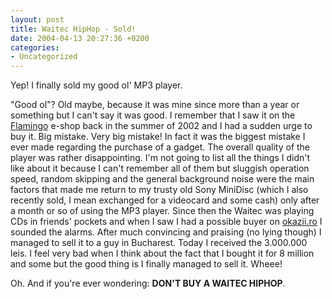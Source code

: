 ```yaml
---
layout: post
title: Waitec HipHop - Sold!
date: 2004-04-13 20:27:36 +0200
categories:
- Uncategorized
---
```

<p>Yep! I finally sold my good ol' MP3 player.</p>
<p>"Good ol"? Old maybe, because it was mine since more than a year or something but I can't say it was good. I remember that I saw it on the <a href="http://www.flamingo.ro">Flamingo</a> e-shop back in the summer of 2002 and I had a sudden urge to buy it. Big mistake. Very big mistake! In fact it was the biggest mistake I ever made regarding the purchase of a gadget. The overall quality of the player was rather disappointing. I'm not going to list all the things I didn't like about it because I can't remember all of them but sluggish operation speed, random skipping and the general background noise were the main factors that made me return to my trusty old Sony MiniDisc (which I also recently sold, I mean exchanged for a videocard and some cash) only after a month or so of using the MP3 player. Since then the Waitec was playing CDs in friends' pockets and when I saw I had a possible buyer on <a href="http://www.okazii.ro/catalog/view_item.php3?LotID=423462">okazii.ro</a> I sounded the alarms. After much convincing and praising (no lying though) I managed to sell it to a guy in Bucharest. Today I received the 3.000.000 leis. I feel very bad when I think about the fact that I bought it for 8 million and some but the good thing is I finally managed to sell it. Wheee!</p>
<p>Oh. And if you're ever wondering: <b>DON'T BUY A WAITEC HIPHOP</b>.</p>
